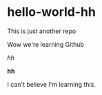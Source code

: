 # hello-world-hh
This is just another repo

Wow we're learning Github

*hh*

**hh**

I can't believe I'm learning this.
